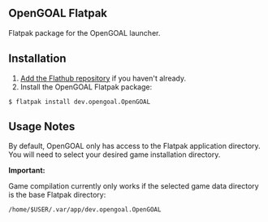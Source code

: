 OpenGOAL Flatpak
----------------

Flatpak package for the OpenGOAL launcher.

## Installation

1. [Add the Flathub repository](https://flatpak.org/setup) if you haven't already.
2. Install the OpenGOAL Flatpak package:

```
$ flatpak install dev.opengoal.OpenGOAL
```

## Usage Notes

By default, OpenGOAL only has access to the Flatpak application directory. You will need to select your desired game installation directory.

**Important:**

Game compilation currently only works if the selected game data directory is the base Flatpak directory:
```
/home/$USER/.var/app/dev.opengoal.OpenGOAL
```